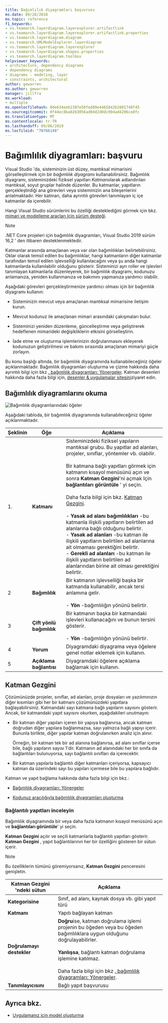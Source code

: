 ```yaml
---
title: Bağımlılık diyagramları başvurusu
ms.date: 09/28/2018
ms.topic: reference
f1_keywords:
- vs.teamarch.layerdiagram.layerexplorer.artifactlink
- vs.teamarch.layerdiagram.layerexplorer.artifactlink.properties
- vs.teamarch.layerdiagram.diagram
- vs.teamarch.UMLModelExplorer.layerdiagram
- vs.teamarch.layerdiagram.layerexplorer
- vs.teamarch.layerdiagram.shapes.properties
- vs.teamarch.layerdiagram.toolbox
helpviewer_keywords:
- architecture, dependency diagrams
- dependency diagrams
- diagrams - modeling, layer
- constraints, architectural
author: gewarren
ms.author: gewarren
manager: jillfra
ms.workload:
- multiple
ms.openlocfilehash: 0de634ee62387e50fed89e4465842b2801748f45
ms.sourcegitcommit: 0f44ec8ba0263056ad04d2d0dc904ad4206ce8fc
ms.translationtype: MT
ms.contentlocale: tr-TR
ms.lasthandoff: 09/06/2019
ms.locfileid: "70766148"
---
```

# <a name="dependency-diagrams-reference"></a>Bağımlılık diyagramları: başvuru

Visual Studio 'da, sisteminizin üst düzey, mantıksal mimarisini görselleştirmek için bir *bağımlılık diyagramı* kullanabilirsiniz. Bağımlılık diyagramı, sisteminizdeki fiziksel yapıtları *Katman*olarak adlandırılan mantıksal, soyut gruplar halinde düzenler. Bu katmanlar, yapıtların gerçekleştirdiği ana görevleri veya sisteminizin ana bileşenlerini anlatmaktadır. Her katman, daha ayrıntılı görevleri tanımlayan iç içe katmanlar da içerebilir.

Hangi Visual Studio sürümlerini bu özelliği desteklediğini görmek için bkz. [mimari ve modelleme araçları Için sürüm desteği](../modeling/what-s-new-for-design-in-visual-studio.md#VersionSupport).

> [!NOTE]
> .NET Core projeleri için bağımlılık diyagramları, Visual Studio 2019 sürüm 16,2 ' den itibaren desteklenmektedir.

Katmanlar arasında amaçlanan veya var olan bağımlılıkları belirtebilirsiniz. Oklar olarak temsil edilen bu bağımlılıklar, hangi katmanların diğer katmanlar tarafından temsil edilen işlevselliği kullanılacağını veya şu anda hangi katmanlarda kullanılabilir olduğunu gösterir. Sisteminizi ayrı roller ve işlevleri tanımlayan katmanlarla düzenleyerek, bir bağımlılık diyagramı, kodunuzu anlamanıza, yeniden kullanmanıza ve bakımını yapmanıza yardımcı olabilir.

Aşağıdaki görevleri gerçekleştirmenize yardımcı olması için bir bağımlılık diyagramı kullanın:

- Sisteminizin mevcut veya amaçlanan mantıksal mimarisine iletişim kurun.

- Mevcut kodunuz ile amaçlanan mimari arasındaki çakışmaları bulur.

- Sisteminizi yeniden düzenleme, güncelleştirme veya geliştirerek hedeflenen mimarideki değişikliklerin etkisini görselleştirin.

- İade etme ve oluşturma işlemlerinizin doğrulanmasını ekleyerek kodunuzun geliştirilmesi ve bakımı sırasında amaçlanan mimariyi güçle zorlayın.

Bu konu başlığı altında, bir bağımlılık diyagramında kullanabileceğiniz öğeler açıklanmaktadır. Bağımlılık diyagramları oluşturma ve çizme hakkında daha ayrıntılı bilgi için bkz [. bağımlılık diyagramları: Yönergeler](../modeling/layer-diagrams-guidelines.md). Katman desenleri hakkında daha fazla bilgi için, [desenler & uygulamalar sitesini](http://go.microsoft.com/fwlink/?LinkId=145794)ziyaret edin.

## <a name="reading-dependency-diagrams"></a>Bağımlılık diyagramlarını okuma

![Bağımlılık diyagramlarındaki öğeler](../modeling/media/uml_layerrefreading.png)

Aşağıdaki tabloda, bir bağımlılık diyagramında kullanabileceğiniz öğeler açıklanmaktadır.

|**Şeklinin**|**Öğe**|**Açıklama**|
|-|-|-|
|1\.|**Katmanı**|Sisteminizdeki fiziksel yapıların mantıksal grubu. Bu yapıtlar ad alanları, projeler, sınıflar, yöntemler vb. olabilir.<br /><br /> Bir katmana bağlı yapıtları görmek için katmanın kısayol menüsünü açın ve sonra **Katman Gezgini**'ni açmak Için **bağlantıları görüntüle** ' yi seçin.<br /><br /> Daha fazla bilgi için bkz. [Katman Gezgini](#Explorer).<br /><br /> -   **Yasak ad alanı bağımlılıkları** -bu katmanla ilişkili yapıtların belirtilen ad alanlarına bağlı olduğunu belirtir.<br />-   **Yasak ad alanları** -bu katman ile ilişkili yapıtların belirtilen ad alanlarına ait olmaması gerektiğini belirtir.<br />-   **Gerekli ad alanları** -bu katman ile ilişkili yapıtların belirtilen ad alanlarından birine ait olması gerektiğini belirtir.|
|2|**Bağımlılık**|Bir katmanın işlevselliği başka bir katmanda kullanabilir, ancak tersi anlamına gelir.<br /><br /> -   **Yön** -bağımlılığın yönünü belirtir.|
|3|**Çift yönlü bağımlılık**|Bir katmanın başka bir katmandaki işlevleri kullanacağını ve bunun tersini gösterir.<br /><br /> -   **Yön** -bağımlılığın yönünü belirtir.|
|4|**Yorum**|Diyagramdaki diyagrama veya öğelere genel notlar eklemek için kullanın.|
|5|**Açıklama bağlantısı**|Diyagramdaki öğelere açıklama bağlamak için kullanın.|

## <a name="Explorer"></a>Katman Gezgini

Çözümünüzde projeler, sınıflar, ad alanları, proje dosyaları ve yazılımınızın diğer kısımları gibi her bir katmanı çözümünüzdeki yapıtlara bağlayabilirsiniz. Katmandaki sayı katmana bağlı yapıların sayısını gösterir. Ancak, bir katmandaki yapıt sayısını okurken, aşağıdakileri unutmayın:

- Bir katman diğer yapıları içeren bir yapıya bağlanırsa, ancak katman doğrudan diğer yapılara bağlanmazsa, sayı yalnızca bağlı yapıyı içerir. Bununla birlikte, diğer yapılar katman doğrulanırken analiz için alınır.

     Örneğin, bir katman tek bir ad alanına bağlanırsa, ad alanı sınıflar içerse bile, bağlı yapıların sayısı 1'dir. Katmanın ad alanındaki her bir sınıfa da bağlantıları bulunuyorsa, sayı bağlantılı sınıfları da içerecektir.

- Bir katman yapılarla bağlantılı diğer katmanları içeriyorsa, kapsayıcı katman da üzerindeki sayı bu yapıları içermese bile bu yapılara bağlıdır.

Katman ve yapıt bağlama hakkında daha fazla bilgi için bkz.:

- [Bağımlılık diyagramları: Yönergeler](../modeling/layer-diagrams-guidelines.md)

- [Kodunuz aracılığıyla bağımlılık diyagramları oluşturma](../modeling/create-layer-diagrams-from-your-code.md)

### <a name="examine-the-linked-artifacts"></a>Bağlantılı yapıtları inceleyin

Bağımlılık diyagramında bir veya daha fazla katmanın kısayol menüsünü açın ve **bağlantıları görüntüle**' yi seçin.

**Katman Gezgini** açılır ve seçili katmanlarla bağlantılı yapıtları gösterir. **Katman Gezgini** , yapıt bağlantılarının her bir özelliğini gösteren bir sütun içerir.

> [!NOTE]
> Bu özelliklerin tümünü göremiyorsanız, **Katman Gezgini** penceresini genişletin.

|**Katman Gezgini 'ndeki sütun**|**Açıklama**|
|-|-|
|**Kategorisine**|Sınıf, ad alanı, kaynak dosya vb. gibi yapıt türü|
|**Katmanı**|Yapıtı bağlayan katman|
|**Doğrulamayı destekler**|**Doğru**ise, katman doğrulama işlemi projenin bu öğeden veya bu öğeden bağımlılıklara uygun olduğunu doğrulayabilirler.<br /><br /> **Yanlışsa**, bağlantı katman doğrulama işlemine katılmaz.<br /><br /> Daha fazla bilgi için bkz [. bağımlılık diyagramları: Yönergeler](../modeling/layer-diagrams-guidelines.md).|
|**Tanımlayıcısını**|Bağlı yapıt başvurusu|

## <a name="see-also"></a>Ayrıca bkz.

- [Uygulamanız için model oluşturma](../modeling/create-models-for-your-app.md)
